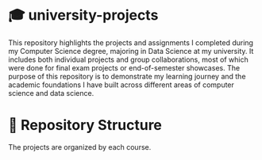 # 🎓 university-projects
This repository highlights the projects and assignments I completed during my Computer Science degree, majoring in Data Science at my university. It includes both individual projects and group collaborations, most of which were done for final exam projects or end-of-semester showcases. The purpose of this repository is to demonstrate my learning journey and the academic foundations I have built across different areas of computer science and data science.

# 📃 Repository Structure
The projects are organized by each course.
